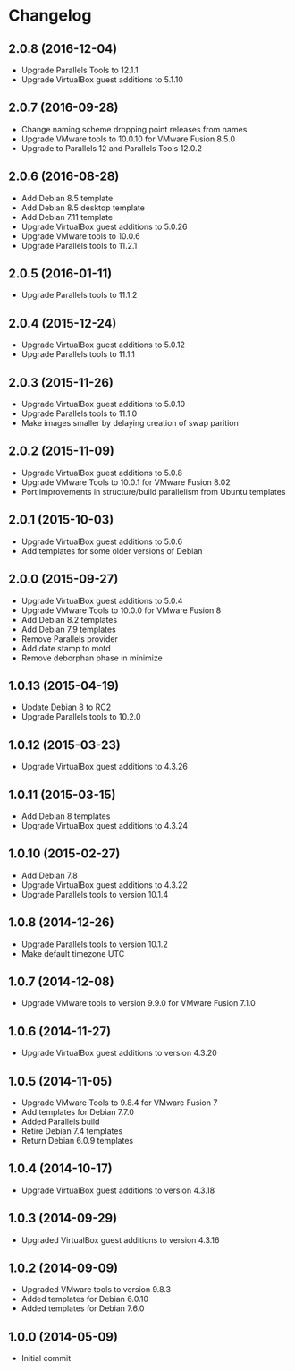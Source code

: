 # Changelog

## 2.0.8 (2016-12-04)

* Upgrade Parallels Tools to 12.1.1
* Upgrade VirtualBox guest additions to 5.1.10
## 2.0.7 (2016-09-28)

* Change naming scheme dropping point releases from names
* Upgrade VMware tools to 10.0.10 for VMware Fusion 8.5.0
* Upgrade to Parallels 12 and Parallels Tools 12.0.2

## 2.0.6 (2016-08-28)

* Add Debian 8.5 template
* Add Debian 8.5 desktop template
* Add Debian 7.11 template
* Upgrade VirtualBox guest additions to 5.0.26
* Upgrade VMware tools to 10.0.6
* Upgrade Parallels tools to 11.2.1

## 2.0.5 (2016-01-11)

* Upgrade Parallels tools to 11.1.2

## 2.0.4 (2015-12-24)

* Upgrade VirtualBox guest additions to 5.0.12
* Upgrade Parallels tools to 11.1.1

## 2.0.3 (2015-11-26)

* Upgrade VirtualBox guest additions to 5.0.10
* Upgrade Parallels tools to 11.1.0
* Make images smaller by delaying creation of swap parition

## 2.0.2 (2015-11-09)

* Upgrade VirtualBox guest additions to 5.0.8
* Upgrade VMware Tools to 10.0.1 for VMware Fusion 8.02
* Port improvements in structure/build parallelism from Ubuntu templates

## 2.0.1 (2015-10-03)

* Upgrade VirtualBox guest additions to 5.0.6
* Add templates for some older versions of Debian

## 2.0.0 (2015-09-27)

* Upgrade VirtualBox guest additions to 5.0.4
* Upgrade VMware Tools to 10.0.0 for VMware Fusion 8
* Add Debian 8.2 templates
* Add Debian 7.9 templates
* Remove Parallels provider
* Add date stamp to motd
* Remove deborphan phase in minimize

## 1.0.13 (2015-04-19)

* Update Debian 8 to RC2
* Upgrade Parallels tools to 10.2.0

## 1.0.12 (2015-03-23)

* Upgrade VirtualBox guest additions to 4.3.26

## 1.0.11 (2015-03-15)

* Add Debian 8 templates
* Upgrade VirtualBox guest additions to 4.3.24

## 1.0.10 (2015-02-27)

* Add Debian 7.8
* Upgrade VirtualBox guest additions to 4.3.22
* Upgrade Parallels tools to version 10.1.4

## 1.0.8 (2014-12-26)

* Upgrade Parallels tools to version 10.1.2
* Make default timezone UTC

## 1.0.7 (2014-12-08)

* Upgrade VMware tools to version 9.9.0 for VMware Fusion 7.1.0

## 1.0.6 (2014-11-27)

* Upgrade VirtualBox guest additions to version 4.3.20

## 1.0.5 (2014-11-05)

* Upgrade VMware Tools to 9.8.4 for VMware Fusion 7
* Add templates for Debian 7.7.0
* Added Parallels build
* Retire Debian 7.4 templates
* Return Debian 6.0.9 templates

## 1.0.4 (2014-10-17)

* Upgrade VirtualBox guest additions to version 4.3.18

## 1.0.3 (2014-09-29)

* Upgraded VirtualBox guest additions to version 4.3.16

## 1.0.2 (2014-09-09)

* Upgraded VMware tools to version 9.8.3
* Added templates for Debian 6.0.10
* Added templates for Debian 7.6.0

## 1.0.0 (2014-05-09)

* Initial commit
